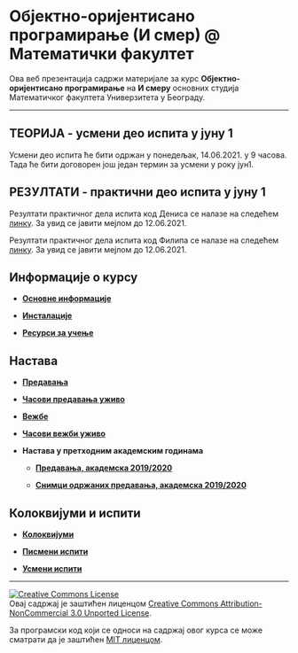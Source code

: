 # Објектно-оријентисано програмирање (И смер) @ Математички факултет

Ова веб презентација садржи материјале за курс **Објектно-оријентисано програмирање** на **И смеру** основних студија Математичког факултета Универзитета у Београду.

---

## ТЕОРИЈА - усмени део испита у јуну 1
Усмени део испита ће бити одржан у понедељак, 14.06.2021. у 9 часова. Тада ће бити договорен још један термин за усмени у року јун1.

## РЕЗУЛТАТИ - практични део испита у јуну 1
Резултати практичног дела испита код Дениса се налазе на следећем [линку](./pismeni-ispiti/info/202021/jun1/oop.jun1.denis.pdf). За увид се јавити мејлом до 12.06.2021.

Резултати практичног дела испита код Филипа се налазе на следећем [линку](https://docs.google.com/spreadsheets/d/1rPREW8nbboiYGNEqvqgZDw4o0KaGZ2_bd0oVz6VKYVA/edit?usp=sharing). За увид се јавити мејлом до 12.06.2021.


## Информације о курсу

* **[Основне информације](/informacije/README-2020-21.md)**

* **[Инсталације](/INSTALACIJE-2020-21.md)**

* **[Ресурси за учење](/RESURSI-ZA-UCENJE-2020-21.md)**

## Настава

* **[Предавања](/predavanja/README-2020-21.md)**

* **[Часови предавања уживо](/predavanja/casovi-uzivo/README-2020-21.md)**

* **[Вежбе](/vezbe/README.md)**

* **[Часови вежби уживо](/vezbe/casovi-uzivo/README.md)**

* **Настава у претходним академским годинама**

  * **[Предавања, академска 2019/2020](/predavanja/README-2019-20.md)**

  * **[Снимци одржаних предавања, академска 2019/2020](/predavanja/casovi-uzivo/README-2019-20.md)**

## Колоквијуми и испити

* **[Колоквијуми](/kolokvijumi/README.md)**

* **[Писмени испити](/pismeni-ispiti/README.md)**

* **[Усмени испити](/usmeni-ispiti/README.md)**

---

<a rel="license" href="http://creativecommons.org/licenses/by-nc/3.0/"><img alt="Creative Commons License" style="border-width:0" src="https://i.creativecommons.org/l/by-nc/3.0/88x31.png" /></a><br />Овај садржај је заштићен лиценцом <a rel="license" href="http://creativecommons.org/licenses/by-nc/3.0/">Creative Commons Attribution-NonCommercial 3.0 Unported License</a>.

За програмски код који се односи на садржај овог курса се може сматрати да је заштићен [MIT лиценцом](/LICENSE).
